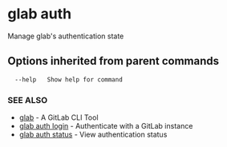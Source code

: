 # glab auth

Manage glab's authentication state

## Options inherited from parent commands

```bash
  --help   Show help for command
```

### SEE ALSO

- [glab](../../../) - A GitLab CLI Tool
- [glab auth login](auth/login) - Authenticate with a GitLab instance
- [glab auth status](auth/status) - View authentication status
